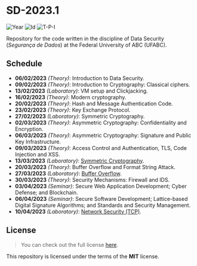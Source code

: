 # SD-2023.1
![Year][year] ![Id][id] ![T-P-I][tpi]

Repository for the code written in the discipline of
Data Security (*Segurança de Dados*) at the
Federal University of ABC (UFABC).

[year]: https://flat.badgen.net/badge/year/2023.1/blue
[id]: https://flat.badgen.net/badge/id/MCTA023-17/orange
[tpi]: https://flat.badgen.net/badge/T-P-I/3-1-4/grey

## Schedule

- **06/02/2023** *(Theory)*: Introduction to Data Security.
- **09/02/2023** *(Theory)*: Introduction to Cryptography: Classical ciphers.
- **13/02/2023** *(Laboratory)*: VM setup and Clickjacking.
- **16/02/2023** *(Theory)*: Modern cryptography.
- **20/02/2023** *(Theory)*: Hash and Message Authentication Code.
- **23/02/2023** *(Theory)*: Key Exchange Protocol.
- **27/02/2023** *(Laboratory)*: Symmetric Cryptography.
- **02/03/2023** *(Theory)*: Asymmetric Cryptography: Confidentiality and Encryption.
- **06/03/2023** *(Theory)*: Asymmetric Cryptography: Signature and Public Key Infrastructure.
- **09/03/2023** *(Theory)*: Access Control and Authentication, TLS, Code Injection and XSS.
- **13/03/2023** *(Laboratory)*: [Symmetric Cryptography].
- **20/03/2023** *(Theory)*: Buffer Overflow and Format String Attack.
- **27/03/2023** *(Laboratory)*: [Buffer Overflow].
- **30/03/2023** *(Theory)*: Security Mechanisms: Firewall and IDS.
- **03/04/2023** *(Seminar)*: Secure Web Application Development; Cyber Defense; and Blockchain.
- **06/04/2023** *(Seminar)*: Secure Software Development; Lattice-based Digital Signature Algorithms; and Standards and Security Management.
- **10/04/2023** *(Laboratory)*: [Network Security (TCP)].

[Symmetric Cryptography]: laboratory/laboratory-02/
[Buffer Overflow]: laboratory/laboratory-03/
[Network Security (TCP)]: laboratory/laboratory-04/

## License

> You can check out the full license [here](LICENSE).

This repository is licensed under the terms of the **MIT** license.
